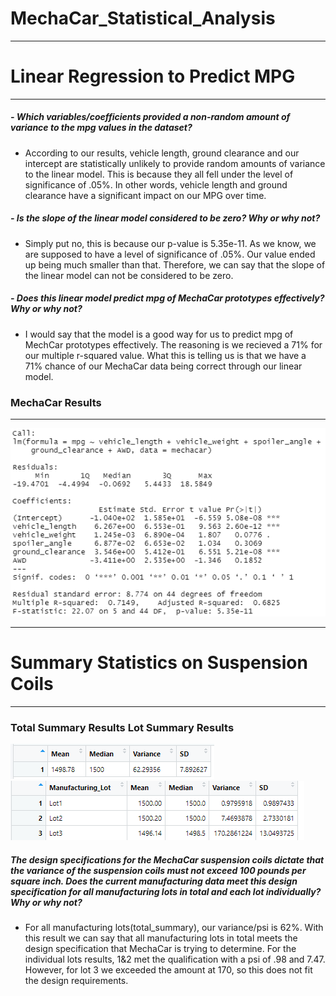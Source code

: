 # MechaCar_Statistical_Analysis

__________________________________________________


# Linear Regression to Predict MPG
__________________________________________________

##### *- Which variables/coefficients provided a non-random amount of variance to the mpg values in the dataset?*
- According to our results, vehicle length, ground clearance and our intercept are statistically unlikely to provide random amounts of variance to the linear model. This is because they all fell under the level of significance of .05%. In other words, vehicle length and ground clearance have a significant impact on our MPG over time.

##### *- Is the slope of the linear model considered to be zero? Why or why not?*
- Simply put no, this is because our p-value is 5.35e-11. As we know, we are supposed to have a level of significance of .05%. Our value ended up being much smaller than that. Therefore, we can say that the slope of the linear model can not be considered to be zero. 


##### *- Does this linear model predict mpg of MechaCar prototypes effectively? Why or why not?*
- I would say that the model is a good way for us to predict mpg of MechCar prototypes effectively. The reasoning is we recieved a 71% for our multiple r-squared value. What this is telling us is that we have a 71% chance of our MechaCar data being correct through our linear model.  


###  MechaCar Results 
________________________________________________

![Deliverable1](https://github.com/mckenziekkilburn/MechaCar_Statistical_Analysis/blob/master/images/Deliverable1.PNG)



________________________________________________

# Summary Statistics on Suspension Coils

________________________________________________

### Total Summary Results                  Lot Summary Results

![total_summary](https://github.com/mckenziekkilburn/MechaCar_Statistical_Analysis/blob/master/images/total_summary.PNG)![lot_summary](https://github.com/mckenziekkilburn/MechaCar_Statistical_Analysis/blob/master/images/lot_summary.PNG)

##### The design specifications for the MechaCar suspension coils dictate that the variance of the suspension coils must not exceed 100 pounds per square inch. *Does the current manufacturing data meet this design specification for all manufacturing lots in total and each lot individually? Why or why not?*

- For all manufacturing lots(total_summary), our variance/psi is 62%. With this result we can say that all manufacturing lots in total meets the design specification that MechaCar is trying to determine. For the individual lots results, 1&2 met the qualification with a psi of .98 and 7.47. However, for lot 3 we exceeded the amount at 170, so this does not fit the design requirements. 
